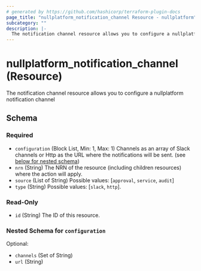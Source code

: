 ```yaml
---
# generated by https://github.com/hashicorp/terraform-plugin-docs
page_title: "nullplatform_notification_channel Resource - nullplatform"
subcategory: ""
description: |-
  The notification channel resource allows you to configure a nullplatform notification channel
---
```


# nullplatform_notification_channel (Resource)

The notification channel resource allows you to configure a nullplatform notification channel



<!-- schema generated by tfplugindocs -->
## Schema

### Required

- `configuration` (Block List, Min: 1, Max: 1) Channels as an array of Slack channels or Http as the URL where the notifications will be sent. (see [below for nested schema](#nestedblock--configuration))
- `nrn` (String) The NRN of the resource (including children resources) where the action will apply.
- `source` (List of String) Possible values: [`approval`, `service`, `audit`]
- `type` (String) Possible values: [`slack`, `http`].

### Read-Only

- `id` (String) The ID of this resource.

<a id="nestedblock--configuration"></a>
### Nested Schema for `configuration`

Optional:

- `channels` (Set of String)
- `url` (String)
